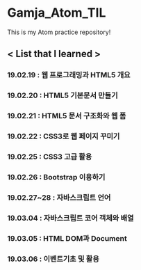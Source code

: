 # Gamja_Atom_TIL

This is my Atom practice repository!

## < List that I learned >
### 19.02.19 : 웹 프로그래밍과 HTML5 개요
### 19.02.20 : HTML5 기본문서 만들기
### 19.02.21 : HTML5 문서 구조화와 웹 폼
### 19.02.22 : CSS3로 웹 페이지 꾸미기
### 19.02.25 : CSS3 고급 활용
### 19.02.26 : Bootstrap 이용하기 
### 19.02.27~28 : 자바스크립트 언어
### 19.03.04 : 자바스크립트 코어 객체와 배열
### 19.03.05 : HTML DOM과 Document
### 19.03.06 : 이벤트기초 및 활용

